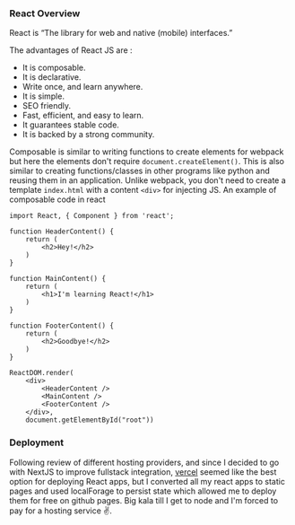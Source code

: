 ### React Overview
React is “The library for web and native (mobile) interfaces.”

The advantages of React JS are :
- It is composable.
- It is declarative.
- Write once, and learn anywhere.
- It is simple.
- SEO friendly.
- Fast, efficient, and easy to learn.
- It guarantees stable code.
- It is backed by a strong community.


Composable is similar to writing functions to create elements for webpack but here the elements don't require `document.createElement()`. This is also
similar to creating functions/classes in other programs like python and reusing them in an application. Unlike webpack, you don't need to create a 
template `index.html` with a content `<div>` for injecting JS. An example of composable code in react
```JS
import React, { Component } from 'react';
 
function HeaderContent() {
    return (
        <h2>Hey!</h2>
    )
}
 
function MainContent() {
    return (
        <h1>I'm learning React!</h1>
    )
}
 
function FooterContent() {
    return (
        <h2>Goodbye!</h2>
    )
}
 
ReactDOM.render(
    <div>
        <HeaderContent />
        <MainContent />
        <FooterContent />
    </div>,
    document.getElementById("root"))
```

### Deployment
Following review of different hosting providers, and since I decided to go with NextJS to improve fullstack integration, [vercel](https://vercel.com/) seemed like 
the best option for deploying React apps, but I converted all my react apps to static pages and used localForage to persist state which allowed me to deploy them 
for free on github pages. Big kala till I get to node and I'm forced to pay for a hosting service :v:.
<br>